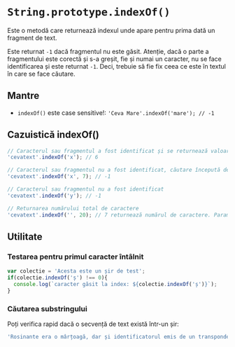 # `String.prototype.indexOf()`

Este o metodă care returnează indexul unde apare pentru prima dată un fragment de text.

Este returnat `-1` dacă fragmentul nu este găsit. Atenție, dacă o parte a fragmentului este corectă și s-a greșit, fie și numai un caracter, nu se face identificarea și este returnat `-1`. Deci, trebuie să fie fix ceea ce este în textul în care se face căutare.

## Mantre

- `indexOf()` este case sensitive!: `'Ceva Mare'.indexOf('mare'); // -1`

## Cazuistică indexOf()

```js
// Caracterul sau fragmentul a fost identificat și se returnează valoarea de index al primei apariții în string
'cevatext'.indexOf('x'); // 6

// Caracterul sau fragmentul nu a fost identificat, căutare începută de la indexul specificat
'cevatext'.indexOf('x', 7); // -1

// Caracterul sau fragmentul nu a fost identificat
'cevatext'.indexOf('y'); // -1

// Returnarea numărului total de caractere
'cevatext'.indexOf('', 20); // 7 returnează numărul de caractere. Parametrul trebuie să fie cu mult peste lungimea șirului
```

## Utilitate

### Testarea pentru primul caracter întâlnit

```javascript
var colectie = 'Acesta este un șir de test';
if(colectie.indexOf('ș') !== 0){
  console.log(`caracter găsit la index: ${colectie.indexOf('ș')}`);
}
```

### Căutarea substringului

Poți verifica rapid dacă o secvență de text există într-un șir:

```js
'Rosinante era o mârțoagă, dar și identificatorul emis de un transponder'.indexOf('era o ') !== -1; // true
```
